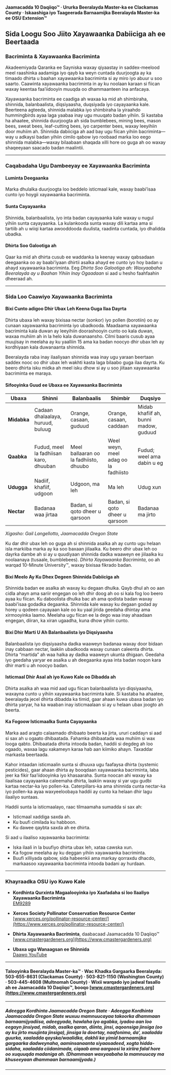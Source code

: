 #### Jaamacadda 10 Daqiiqo™ · Ururka Beeralayda Master-ka ee Clackamas County · Iskaashiga iyo Taageerada Barnaamijka Beeralayda Master-ka ee OSU Extension™

## Sida Loogu Soo Jiito Xayawaanka Dabiiciga ah ee Beertaada

### Bacriminta & Xayawaanka Bacriminta

Akadeemiyada Qaranka ee Sayniska waxay qiyaastay in saddex-meelood meel raashinka aadamiga iyo qayb ka weyn cuntada duurjoogta ay ka timaado dhirta u baahan xayawaanka bacriminta si ay miro iyo abuur u soo saarto. Caawinta xayawaanka bacriminta in ay ku noolaan karaan si fiican waxay keentaa faa’iidooyin muuqda oo dhammaanteen ina anfacaya.

Xayawaanka bacriminta ee caadiga ah waxaa ka mid ah shimbiraha, shinnida, balanbaalista, diqsiyaasha, duqsiyada iyo cayayaanka kale. Beerteena agteeda, shinnida malabka iyo shimbiraha la yiraahdo hummingbirds ayaa laga yaabaa inay ugu muuqato badan yihiin. Si kastaba ha ahaatee, shinnida duurjoogta ah sida bumblebees, mining bees, mason bees, sweat bees, leaf-cutting bees, iyo carpenter bees, waxay leeyihiin door muhiim ah. Shinnida dabiiciga ah aad bay ugu fiican yihiin bacriminta—way u adkaysi badan yihiin cimilo qabow iyo roobaad marka loo eego shinnida malabka—waxay bilaabaan shaqada xilli hore oo guga ah oo waxay shaqeeyaan saacado badan maalintii.

---

### Caqabadaha Ugu Dambeeyay ee Xayawaanka Bacriminta

#### Luminta Deegaanka

Marka dhulalka duurjoogta loo beddelo isticmaal kale, waxay baabi’isaa cunto iyo hoygii xayawaanka bacriminta.

#### Sunta Cayayaanka

Shinnida, balanbaalista, iyo inta badan cayayaanka kale waxay u nugul yihiin sunta cayayaanka. La kulankooda sunta waxay dili kartaa ama si tartiib ah u wiiqi kartaa awooddooda duulista, raadinta cuntada, iyo dhalidda ubadka.

#### Dhirta Soo Galootiga ah

Qaar ka mid ah dhirta cusub ee waddanka la keenay waxay qabsadaan deegaanka oo ay baabi’iyaan dhirtii asalka ahayd ee cunto iyo hoy badan u ahayd xayawaanka bacriminta. Eeg *Dhirta Soo Galootiga ah: Waxyaabaha Beeralayda ay u Baahan Yihiin Inay Ogaadaan* si aad u hesho faahfaahin dheeraad ah.

---

### Sida Loo Caawiyo Xayawaanka Bacriminta

#### Bixi Cunto adigoo Dhir Ubax Leh Keena Guga Ilaa Dayrta

Dhirta ubaxa leh waxay bixisaa nectar (sonkor) iyo pollen (borotiin) oo ay cunaan xayawaanka bacriminta iyo ubadkooda. Maadaama xayawaanka bacriminta kala duwan ay leeyihiin doorashooyin cunto oo kala duwan, waxaa muhiim ah in la helo kala duwanaansho. Cilmi baaris cusub ayaa muujisay in meelaha ay ku yaalliin 15 ama ka badan noocyo dhir ubax leh ay kordhiyaan kala duwanaanta shinnida.

Beeralayda raba inay ilaaliyaan shinnida waa inay ugu yaraan beertaan saddex nooc oo dhir ubax leh wakhti kasta laga bilaabo guga ilaa dayrta. Ku beero dhirta isku midka ah meel isku dhow si ay u soo jiitaan xayawaanka bacriminta ee maraya.

#### Sifooyinka Guud ee Ubaxa ee Xayawaanka Bacriminta

| Ubaxa      | Shinni                            | Balanbaalis             | Shimbir                    | Duqsiyo                              |
|------------|-----------------------------------|-------------------------|----------------------------|--------------------------------------|
| **Midabka**| Cadaan dhalaalaya, huruud, buluug | Orange, casaan, guduud  | Orange, casaan, caddaan    | Midab khafiif ah, bunni madow, guduud |
| **Qaabka** | Fudud, meel la fadhiisan karo, dhuuban | Meel ballaaran oo la fadhiisto, dhuubo | Weel weyn, meel adag oo la fadhiisto | Fudud; weel ama dabin u eg           |
| **Udugga** | Nadiif, khafiif, udgoon           | Udgoon, ma leh          | Ma leh                     | Udug xun                             |
| **Nectar** | Badanaa waa jirtaa                | Badan, si qoto dheer u qarsoon | Badan, si qoto dheer u qarsoon | Badanaa ma jirto                     |

*Xigasho: Gail Langellotto, Jaamacadda Oregon State*

Ku dar dhir ubax leh oo guga ah si shinnida asalka ah ay cunto ugu helaan isla markiiba marka ay ka soo baxaan jiilaalka. Ku beero dhir ubax leh oo dayrka dambe ah si ay u quudiyaan shinnida dadka waaweyn ee jiilaalka ku noolaanaya (tusaale, bumblebees). *Dhirta Xayawaanka Bacriminta*, oo ah warqad 10-Minute University™, waxay bixisaa fikrado badan.

#### Bixi Meelo Ay Ku Dhex Degeen Shinnida Dabiiciga ah

Shinnida badan ee asalka ah waxay ku degaan dhulka. Qayb dhul ah oo aan cidla ahayn ama sariir engegan oo leh dhir doog ah oo si kala fog loo beero ayaa ku fiican. Ku daboolista dhulka bac ah ama qodista badan waxay baabi’isaa godadka degaanka. Shinnida kale waxay ku degaan godad ay horey u qodeen cayayaan kale oo ku yaal jirida geedaha dhintay ama xirmooyinka laamo. Meelaha ugu fiican ee la dego waa inay ahaadaan engegan, diiran, ka xiran ugaadha, kuna dhow yihiin cunto.

#### Bixi Dhir Marti U Ah Balanbaalista iyo Diqsiyaasha

Balanbaalista iyo diqsiyaasha dadka waaweyn badanaa waxay door bidaan inay cabbaan nectar, laakiin ubadkooda waxay cunaan caleenta dhirta. Dhirta “martida” ah waa halka ay dadka waaweyn ukunta dhigaan. Geedaha iyo geedaha yaryar ee asalka u ah deegaanka ayaa inta badan noqon kara dhir marti u ah noocyo badan.

#### Isticmaal Dhir Asal ah iyo Kuwo Kale oo Dibadda ah

Dhirta asalka ah waa mid aad ugu fiican balanbaalista iyo diqsiyaasha, waxayna cunto u yihiin xayawaanka bacriminta kale. Si kastaba ha ahaatee, beeralayda jecel dhirta dibadda ka timid, gaar ahaan kuwa ubaxa badan iyo dhirta yaryar, ha ka waaban inay isticmaalaan si ay u helaan ubax joogto ah beerta.

#### Ka Fogoow Isticmaalka Sunta Cayayaanka

Marka aad aragto calaamado dhibaato beerta ka jirta, ururi caddayn si aad si sax ah u ogaato dhibaatada. Fahamka dhibaatada waa muhiim si wax looga qabto. Dhibaatada dhirta intooda badan, haddii si degdeg ah loo ogaado, waxaa lagu xakameyn karaa hab aan kiimiko ahayn. Taxaddar markasta beertaada.

Kahor intaadan isticmaalin sunta si dhuuxa ugu faafaysa dhirta (systemic pesticides), gaar ahaan dhirta ay booqdaan xayawaanka bacriminta, laba jeer ka fikir faa’iidooyinka iyo khasaaraha. Sunta noocan ahi waxay ka ilaalisaa cayayaanka caleemaha dhirta, laakiin waxay si yar ugu gudbi kartaa nectar-ka iyo pollen-ka. Caterpillars-ka ama shinnida cunta nectar-ka iyo pollen-ka ayaa waxyeeloobaya haddii ay cunto ka helaan dhir lagu ilaaliyo suntaas.

Haddii sunta la isticmaalayo, raac tilmaamaha sumadda si sax ah:

- Isticmaal xaddiga saxda ah.
- Ku buufi cimilada ku habboon.
- Ku dawee qaybta saxda ah ee dhirta.

Si aad u ilaaliso xayawaanka bacriminta:

- Iska ilaali in la buufiyo dhirta ubax leh, xataa cawska xun.
- Ka fogow meelaha ay ku deggan yihiin xayawaanka bacriminta.
- Buufi xilliyada qabow, sida habeenkii ama markay qorraxdu dhacdo, markaasoo xayawaanka bacriminta intooda badani ay hurdaan.

---

### Khayraadka OSU iyo Kuwo Kale

- **Kordhinta Qurxinta Magaalooyinka iyo Xaafadaha si loo Ilaaliyo Xayawaanka Bacriminta**  
  [EM9289](https://catalog.extension.oregonstate.edu/em9289)

- **Xerces Society Pollinator Conservation Resource Center**  
  [www.xerces.org/pollinator-resource-center/](https://www.xerces.org/pollinator-resource-center/)

- **Dhirta Xayawaanka Bacriminta**, daabacaad Jaamacadda 10 Daqiiqo™  
  [www.cmastergardeners.org](https://www.cmastergardeners.org)

- **Ubaxa ugu Wanaagsan ee Shinnida**  
  [Daawo YouTube](https://www.youtube.com/watch?v=2MOZqV4yk58&feature=youtu.be)

---

#### Talooyinka Beeralayda Master-ka™ · Wac Khadka Gargaarka Beeralayda: 503-655-8631 (Clackamas County) · 503-821-1150 (Washington County) · 503-445-4608 (Multnomah County) · Wixii warqado iyo jadwal fasallo ah ee Jaamacadda 10 Daqiiqo™, booqo [www.cmastergardeners.org](https://www.cmastergardeners.org)

---

##### Adeegga Kordhinta Jaamacadda Oregon State · Adeegga Kordhinta Jaamacadda Oregon State wuxuu mamnuucayaa takoorka dhammaan barnaamijyadiisa, adeegyada, hawlaha iyo agabka, iyadoo aan loo eegayn jinsiyad, midab, asalka qaran, diinta, jinsi, aqoonsiga jinsiga (oo ay ku jirto muujinta jinsiga), jinsiga la doortay, naafonimo, da’, xaaladda guurka, xaaladda qoyska/waalidka, dakhli ka yimid barnaamijka gargaarka dadweynaha, aaminsanaanta siyaasadeed, xogta hidda-sidaha, xaaladda ciidanimada, ciqaab ama aargoosi la xiriira falal hore oo xuquuqda madaniga ah. (Dhammaan waxyaabaha la mamnuucay ma khuseeyaan dhammaan barnaamijyada.)
---